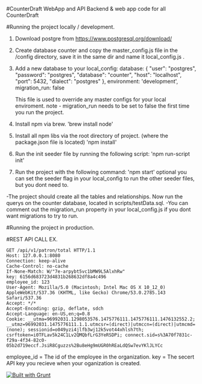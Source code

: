 #CounterDraft WebApp and API
Backend & web app code for all CounterDraft

#Running the project locally / development.
1. Download postgre from https://www.postgresql.org/download/
2. Create database counter and copy the master_config.js file in the /config directory, save it in the same dir and name it local_config.js .
3. Add a new database  to your local_config:
	    database: {
	        "user": "postgres",
	        "password": "postgres",
	        "database": "counter",
	        "host": "localhost",
	        "port": 5432,
	        "dialect": "postgres"
	    },
	    environment: 'development',
	    migration_run: false
	
	This file is used to override any master configs for your local enviroment.
	note - migration_run needs to be set to false the first time you run the project.
4. Install npm via brew. 
	'brew install node'
5. Install all npm libs via the root directory of project. (where the package.json file is located)
	'npm install'
6. Run the init seeder file by running the following script:
	'npm run-script init'
7. Run the project with the following command:
	'npm start'
	optional you can set the seeder flag in your local_config to run the other seeder files, but you dont need to.

-The project should create all the tables and relationships. Now run the querys on the counter database, located in scripts/testData.sql.
-You can comment out the migration_run property in your local_config.js if you dont want migrations to try to run.

#Running the project in production.



#REST API CALL EX.

	GET /api/v1/patron/total HTTP/1.1
	Host: 127.0.0.1:8080
	Connection: keep-alive
	Cache-Control: no-cache
	If-None-Match: W/"7e-arpybt5vc1bMW9L5AlxhRw"
	key: 6156d683723d4831b268632df8a4c496
	employee_id: 123
	User-Agent: Mozilla/5.0 (Macintosh; Intel Mac OS X 10_12_0) AppleWebKit/537.36 (KHTML, like Gecko) Chrome/53.0.2785.143 Safari/537.36
	Accept: */*
	Accept-Encoding: gzip, deflate, sdch
	Accept-Language: en-US,en;q=0.8
	Cookie: __utma=96992031.1298053576.1475776111.1475776111.1476132552.2; __utmz=96992031.1475776111.1.1.utmcsr=(direct)|utmccn=(direct)|utmcmd=(none); sessionid=o049yzi4jlfb3wj12k5vot44xhlsh7th; csrftoken=i0TFLav5k24C1Lv2QMQbfLrG3YeRSDPi; connect.sid=s%3A70f7831c-f29a-4f34-82c0-05b2d719eccf.JsiR8Cguzzs%2Bu8eHg9mUGR0hREaLdQSw7evYKlJLYCc

employee_id = The id of the employee in the organization.
key = The secert API key you recieve when your oganization is created.



[![Built with Grunt](https://cdn.gruntjs.com/builtwith.png)](http://gruntjs.com/)

